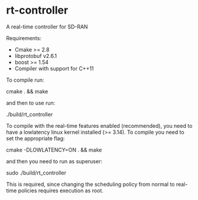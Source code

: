 # rt-controller
A real-time controller for SD-RAN

Requirements:
* Cmake >= 2.8
* libprotobuf v2.6.1
* boost >= 1.54
* Compiler with support for C++11

To compile run:

cmake . && make

and then to use run:

./build/rt_controller

To compile with the real-time features enabled (recommended), you need to have a lowlatency linux kernel installed (>= 3.14). To compile you need to set the appropriate flag:

cmake -DLOWLATENCY=ON . && make

and then you need to run as superuser:

sudo ./build/rt_controller

This is required, since changing the scheduling policy from normal to real-time policies requires execution as root.